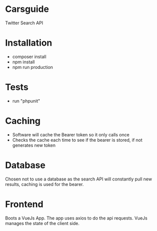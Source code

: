 # Carsguide

Twitter Search API

# Installation
  - composer install
  - npm install
  - npm run production

# Tests
  - run "phpunit"

# Caching
  - Software will cache the Bearer token so it only calls once
  - Checks the cache each time to see if the bearer is stored, if not generates new token
  
# Database
Chosen not to use a database as the search API will constantly pull new results, caching is used for the bearer.

# Frontend
Boots a VueJs App.  The app uses axios to do the api requests.  VueJs manages the state of the client side.

